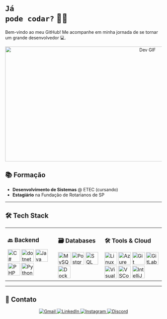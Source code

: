 # <code style="color:name_color">Já pode codar?</code> 👨‍💻

Bem-vindo ao meu GitHub! Me acompanhe em minha jornada de se tornar um grande desenvolvedor 💻.

<div align="center">
  <img src="https://i.pinimg.com/originals/e1/7a/b9/e17ab9681bec36303a67cd0e13a7b170.gif" alt="Dev GIF" width="900" height="370">
</div>

## 📚 Formação
- **Desenvolvimento de Sistemas** @ ETEC (cursando)
- **Estagiário** na Fundação de Rotarianos de SP

---

## 🛠 Tech Stack

<div align="center">
  <table>
    <tr>
      <!-- Coluna Backend -->
      <td valign="top">
        <h3>🔙 Backend</h3>
        <div>
          <img src="https://cdn.jsdelivr.net/gh/devicons/devicon/icons/csharp/csharp-original.svg" height="40" width="40" alt="C#"/>
          <img src="https://skillicons.dev/icons?i=dotnet" height="40" width="40" alt="dotnet"/>
          <img src="https://cdn.jsdelivr.net/gh/devicons/devicon/icons/java/java-original.svg" height="40" width="40" alt="Java"/>
          <img src="https://cdn.jsdelivr.net/gh/devicons/devicon/icons/php/php-original.svg" height="40" width="40" alt="PHP"/>
          <img src="https://cdn.jsdelivr.net/gh/devicons/devicon/icons/python/python-original.svg" height="40" width="40" alt="Python"/>
        </div>
      </td>
      <!-- Coluna Databases -->
      <td valign="top">
        <h3>🗃 Databases</h3>
        <div>
          <img src="https://cdn.jsdelivr.net/gh/devicons/devicon/icons/mysql/mysql-original.svg" height="40" width="40" alt="MySQL"/>
          <img src="https://cdn.jsdelivr.net/gh/devicons/devicon/icons/postgresql/postgresql-original.svg" height="40" width="40" alt="PostgreSQL"/>
          <img src="https://cdn.jsdelivr.net/gh/devicons/devicon/icons/microsoftsqlserver/microsoftsqlserver-plain.svg" height="40" width="40" alt="SQL Server"/>
          <img src="https://cdn.jsdelivr.net/gh/devicons/devicon/icons/docker/docker-original.svg" height="40" width="40" alt="Docker"/>
        </div>
      </td>
      <!-- Coluna Ferramentas -->
      <td valign="top">
        <h3>🛠 Tools & Cloud</h3>
        <div>
          <img src="https://cdn.jsdelivr.net/gh/devicons/devicon/icons/linux/linux-original.svg" height="40" width="40" alt="Linux"/>
          <img src="https://cdn.jsdelivr.net/gh/devicons/devicon/icons/azure/azure-original.svg" height="40" width="40" alt="Azure"/>
          <img src="https://cdn.jsdelivr.net/gh/devicons/devicon/icons/git/git-original.svg" height="40" width="40" alt="Git"/>
          <img src="https://cdn.jsdelivr.net/gh/devicons/devicon/icons/gitlab/gitlab-original.svg" height="40" width="40" alt="GitLab"/>
          <img src="https://cdn.jsdelivr.net/gh/devicons/devicon/icons/visualstudio/visualstudio-plain.svg" height="40" width="40" alt="Visual Studio"/>
          <img src="https://cdn.jsdelivr.net/gh/devicons/devicon/icons/vscode/vscode-original.svg" height="40" width="40" alt="VSCode"/>
          <img src="https://cdn.jsdelivr.net/gh/devicons/devicon/icons/intellij/intellij-original.svg" height="40" width="40" alt="IntelliJ"/>
        </div>
      </td>
    </tr>
  </table>
</div>

---

## 📩 Contato

<div align="center">
  <a href="mailto:mauriciorcsouza1206@gmail.com">
    <img src="https://img.shields.io/badge/Gmail-D14836?style=for-the-badge&logo=gmail&logoColor=white" alt="Gmail">
  </a>
  <a href="https://www.linkedin.com/in/mr1c10">
    <img src="https://img.shields.io/badge/LinkedIn-0077B5?style=for-the-badge&logo=linkedin&logoColor=white" alt="LinkedIn">
  </a>
  <a href="https://www.instagram.com/_mau_rodrigues">
    <img src="https://img.shields.io/badge/Instagram-E4405F?style=for-the-badge&logo=instagram&logoColor=white" alt="Instagram">
  </a>
  <a href="https://discord.com/users/688597843833126963">
    <img src="https://img.shields.io/badge/Discord-7289DA?style=for-the-badge&logo=discord&logoColor=white" alt="Discord">
  </a>
</div>
